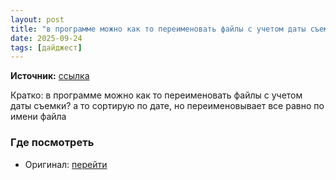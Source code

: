 ```yaml
---
layout: post
title: "в программе можно как то переименовать файлы с учетом даты съемки?"
date: 2025-09-24
tags: [дайджест]
---
```


**Источник:** [ссылка](https://t.me/imstocker_chat_ru/11995)

Кратко: в программе можно как то переименовать файлы с учетом даты съемки? а то сортирую по дате, но переименовывает все равно по имени файла

### Где посмотреть
- Оригинал: [перейти]({link})
